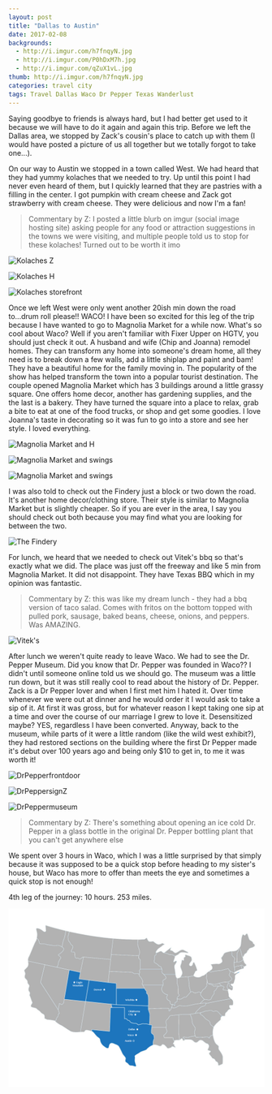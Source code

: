 ```yaml
---
layout: post
title: "Dallas to Austin"
date: 2017-02-08
backgrounds:
  - http://i.imgur.com/h7fnqyN.jpg
  - http://i.imgur.com/P0hDxM7h.jpg
  - http://i.imgur.com/qZuX1vL.jpg
thumb: http://i.imgur.com/h7fnqyN.jpg
categories: travel city
tags: Travel Dallas Waco Dr Pepper Texas Wanderlust
---
```

Saying goodbye to friends is always hard, but I had better get used to it because we will have to do it again and again this trip. Before we left the Dallas area, we stopped by Zack's cousin's place to catch up with them (I would have posted a picture of us all together but we totally forgot to take one...).

On our way to Austin we stopped in a town called West. We had heard that they had yummy kolaches that we needed to try. Up until this point I had never even heard of them, but I quickly learned that they are pastries with a filling in the center. I got pumpkin with cream cheese and Zack got strawberry with cream cheese. They were delicious and now I'm a fan!

> Commentary by Z: I posted a little blurb on imgur (social image hosting site) asking people for any food or attraction suggestions in the towns we were visiting, and multiple people told us to stop for these kolaches! Turned out to be worth it imo

![Kolaches Z](http://i.imgur.com/kpvlqPSh.jpg)

![Kolaches H](http://i.imgur.com/6Bt5ECPh.jpg)

![Kolaches storefront](http://i.imgur.com/7edtG5Mh.jpg)

Once we left West were only went another 20ish min down the road to...drum roll please!! WACO!  I have been so excited for this leg of the trip because I have wanted to go to Magnolia Market for a while now. What's so cool about Waco? Well if you aren't familiar with Fixer Upper on HGTV, you should just check it out. A husband and wife (Chip and Joanna) remodel homes. They can transform any home into someone's dream home, all they need is to break down a few walls, add a little shiplap and paint and bam! They have a beautiful home for the family moving in. The popularity of the show has helped transform the town into a popular tourist destination. The couple opened Magnolia Market which has 3 buildings around a little grassy square. One offers home decor, another has gardening supplies, and the the last is a bakery. They have turned the square into a place to relax, grab a bite to eat at one of the food trucks, or shop and get some goodies. I love Joanna's taste in decorating so it was fun to go into a store and see her style. I loved everything.

![Magnolia Market and H](http://i.imgur.com/FbVCOhCh.jpg)

![Magnolia Market and swings](http://i.imgur.com/PKfhCZKh.jpg)

![Magnolia Market and swings](http://i.imgur.com/AW3XUd2h.jpg)

I was also told to check out the Findery just a block or two down the road. It's another home decor/clothing store. Their style is similar to Magnolia Market but is slightly cheaper. So if you are ever in the area, I say you should check out both because you may find what you are looking for between the two.

![The Findery](http://i.imgur.com/jBmIlTLh.jpg)

For lunch, we heard that we needed to check out Vitek's bbq so that's exactly what we did. The place was just off the freeway and like 5 min from Magnolia Market. It did not disappoint. They have Texas BBQ which in my opinion was fantastic.

> Commentary by Z: this was like my dream lunch - they had a bbq version of taco salad. Comes with fritos on the bottom topped with pulled pork, sausage, baked beans, cheese, onions, and peppers. Was AMAZING.

![Vitek's](http://i.imgur.com/sQQmFbsh.jpg)

After lunch we weren't quite ready to leave Waco. We had to see the Dr. Pepper Museum. Did you know that Dr. Pepper was founded in Waco?? I didn't until someone online told us we should go. The museum was a little run down, but it was still really cool to read about the history of Dr. Pepper. Zack is a Dr Pepper lover and when I first met him I hated it. Over time whenever we were out at dinner and he would order it I would ask to take a sip of it. At first it was gross, but for whatever reason I kept taking one sip at a time and over the course of our marriage I grew to love it. Desensitized maybe? YES, regardless I have been converted. Anyway, back to the museum, while parts of it were a little random (like the wild west exhibit?), they had restored sections on the building where the first Dr Pepper made it's debut over 100 years ago and being only $10 to get in, to me it was worth it!

![DrPepperfrontdoor](http://i.imgur.com/LAXlJU0h.jpg)

![DrPeppersignZ](http://i.imgur.com/v6CE0hZh.jpg)

![DrPeppermuseum](http://i.imgur.com/csQSVqmh.jpg)

> Commentary by Z: There's something about opening an ice cold Dr. Pepper in a glass bottle in the original Dr. Pepper bottling plant that you can't get anywhere else

We spent over 3 hours in Waco, which I was a little surprised by that simply because it was supposed to be a quick stop before heading to my sister's house, but Waco has more to offer than meets the eye and sometimes a quick stop is not enough!

4th leg of the journey: 10 hours. 253 miles.

![austin map](/assets/images/maps/austin.jpg)
